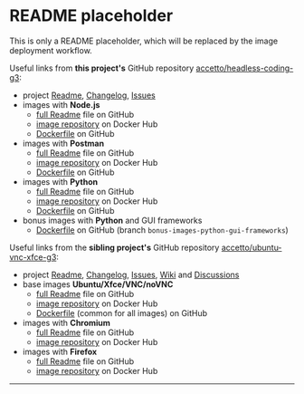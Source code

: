 # README placeholder

This is only a README placeholder, which will be replaced by the image deployment workflow.

Useful links from **this project's** GitHub repository [accetto/headless-coding-g3][this-home]:

- project [Readme][this-readme], [Changelog][this-changelog], [Issues][this-issues]
- images with **Node.js**
  - [full Readme][this-readme-image-nodejs] file on GitHub
  - [image repository][this-dockerhub-image-nodejs] on Docker Hub
  - [Dockerfile][this-dockerfile-nodejs] on GitHub
- images with **Postman**
  - [full Readme][this-readme-image-postman] file on GitHub
  - [image repository][this-dockerhub-image-postman] on Docker Hub
  - [Dockerfile][this-dockerfile-postman] on GitHub
- images with **Python**
  - [full Readme][this-readme-image-python] file on GitHub
  - [image repository][this-dockerhub-image-python] on Docker Hub
  - [Dockerfile][this-dockerfile-python] on GitHub
- bonus images with **Python** and GUI frameworks
  - [Dockerfile][this-dockerfile-python-bonus-gui-frameworks] on GitHub (branch `bonus-images-python-gui-frameworks`)

Useful links from the **sibling project's** GitHub repository [accetto/ubuntu-vnc-xfce-g3][sibling-home]:

- project [Readme][sibling-readme], [Changelog][sibling-changelog], [Issues][sibling-issues], [Wiki][sibling-wiki] and [Discussions][sibling-discussions]
- base images **Ubuntu/Xfce/VNC/noVNC**
  - [full Readme][sibling-readme-image-base] file on GitHub
  - [image repository][sibling-dockerhub-image-base] on Docker Hub
  - [Dockerfile][sibling-dockerfile] (common for all images) on GitHub
- images with **Chromium**
  - [full Readme][sibling-readme-image-chromium] file on GitHub
  - [image repository][sibling-dockerhub-image-chromium] on Docker Hub
- images with **Firefox**
  - [full Readme][sibling-readme-image-firefox] file on GitHub
  - [image repository][sibling-dockerhub-image-firefox] on Docker Hub

***

<!-- this project -->

[this-changelog]: https://github.com/accetto/headless-coding-g3/blob/master/CHANGELOG.md
[this-home]: https://github.com/accetto/headless-coding-g3
[this-issues]: https://github.com/accetto/headless-coding-g3/issues
[this-readme]: https://github.com/accetto/headless-coding-g3/blob/master/README.md

[this-dockerfile-nodejs]: https://github.com/accetto/headless-coding-g3/blob/master/docker/Dockerfile.xfce.nodejs
[this-readme-image-nodejs]: https://github.com/accetto/headless-coding-g3/blob/master/docker/xfce-nodejs/README.md
[this-dockerhub-image-nodejs]: https://hub.docker.com/r/accetto/ubuntu-vnc-xfce-nodejs-g3

[this-dockerfile-postman]: https://github.com/accetto/headless-coding-g3/blob/master/docker/Dockerfile.xfce.postman
[this-readme-image-postman]: https://github.com/accetto/headless-coding-g3/blob/master/docker/xfce-postman/README.md
[this-dockerhub-image-postman]: https://hub.docker.com/r/accetto/ubuntu-vnc-xfce-postman-g3

[this-dockerfile-python]: https://github.com/accetto/headless-coding-g3/blob/master/docker/Dockerfile.xfce.python
[this-dockerfile-python-bonus-gui-frameworks]: https://github.com/accetto/headless-coding-g3/blob/bonus-images-python-gui-frameworks/docker/Dockerfile.xfce.python
[this-readme-image-python]: https://github.com/accetto/headless-coding-g3/blob/master/docker/xfce-python/README.md
[this-dockerhub-image-python]: https://hub.docker.com/r/accetto/ubuntu-vnc-xfce-python-g3

<!-- sibling project -->

[sibling-changelog]: https://github.com/accetto/ubuntu-vnc-xfce-g3/blob/master/CHANGELOG.md
[sibling-discussions]: https://github.com/accetto/ubuntu-vnc-xfce-g3/discussions
[sibling-dockerfile]: https://github.com/accetto/ubuntu-vnc-xfce-g3/blob/master/docker/Dockerfile.xfce

[sibling-home]: https://github.com/accetto/ubuntu-vnc-xfce-g3
[sibling-issues]: https://github.com/accetto/ubuntu-vnc-xfce-g3/issues
[sibling-readme]: https://github.com/accetto/ubuntu-vnc-xfce-g3/blob/master/README.md
[sibling-wiki]: https://github.com/accetto/ubuntu-vnc-xfce-g3/wiki

[sibling-dockerhub-image-base]: https://hub.docker.com/r/accetto/ubuntu-vnc-xfce-g3
[sibling-readme-image-base]: https://github.com/accetto/ubuntu-vnc-xfce-g3/blob/master/docker/xfce/README.md

[sibling-dockerhub-image-chromium]: https://hub.docker.com/r/accetto/ubuntu-vnc-xfce-chromium-g3
[sibling-readme-image-chromium]: https://github.com/accetto/ubuntu-vnc-xfce-g3/blob/master/docker/xfce-chromium/README.md

[sibling-dockerhub-image-firefox]: https://hub.docker.com/r/accetto/ubuntu-vnc-xfce-firefox-g3
[sibling-readme-image-firefox]: https://github.com/accetto/ubuntu-vnc-xfce-g3/blob/master/docker/xfce-firefox/README.md
